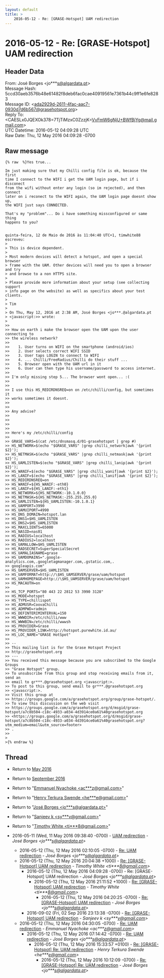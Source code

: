 ```yaml
---
layout: default
title: >
    2016-05-12 - Re: [GRASE-Hotspot] UAM redirection
---
```


# 2016-05-12 - Re: [GRASE-Hotspot] UAM redirection

## Header Data

From: José Borges \<jo***s@algardata.pt\><br>
Message Hash: 5ccd30aeb3576b48e61482f8deb6fac0cae40919561e7361b44c9ff1e6fe8283<br>
Message ID: \<ada2929d-2611-4fac-aac7-0930d7d6b567@grasehotspot.org\><br>
Reply To: \<CAESLx0JQEXOk378=7TjTiMzxC0ZzzjK=VvFmW6gNjU+BWfBjYg@mail.gmail.com\><br>
UTC Datetime: 2016-05-12 04:09:28 UTC<br>
Raw Date: Thu, 12 May 2016 04:09:28 -0700<br>

## Raw message

```
{% raw  %}Yes true...

Im just making sure that my Chilli config file is ok, because the first 
time I connect to the WIFI i get the UAM login page, but if i disconect 
from the wifi without enter any login (so im rejected), and then connect 
later on i reconect to the WIFI again, the UAM login page doesnt show up, 
the WIFI just says CONNECTED.

That's my "problem"... Do i have something missconfigured or same thing 
happens to you?


quinta-feira, 12 de Maio de 2016 às 11:04:40 UTC+1, timwhite88 escreveu:
>
> This is device dependent.
>
> Most modern devices will detect a hotspot, and open a special browser 
> frame with the UAM. Other devices will need you to open a browser and try 
> and browse to a non HTTPS site.
>
> Please provide more information about your setup (see collecting support 
> info page on the website) as well as specifics about your test clients.
>
> Tim
>
> On Thu, May 12, 2016 at 2:38 AM, José Borges <jo***.@algardata.pt 
> <javascript:>> wrote:
>
>>
>> How on earth i make the browser open the UAM upon the user connecting to 
>> the wireless network?
>>
>>    1. User turns on WIFI on the smartphone (android/ios)
>>    2. User selects correct WIFI SSID
>>    3. User taps LOGIN to connect to WIFI
>>    4. ... Chilli/FreeRadius/Chilli do their stuff ...
>>    5. Browser open with the UAM url in it
>>    6. User can then type his username/password to access internet.
>>
>> I'm only missing step 5... The browser wont open... :(
>>
>>
>> I use this HS_REDIRDNSREQ=on on /etc/chilli/config, but sometimes it 
>> works sometimes it doesnt.
>>
>>
>> Any advise?
>>
>>
>>
>>
>> Here's my /etc/chilli/config
>>
>> GRASE_VARS=$(cat /etc/dnsmasq.d/01-grasehotspot | grep #)
>> HS_NETWORK=$(echo "$GRASE_VARS" |grep chilli_network|awk '{print $2}');
>> HS_NETMASK=$(echo "$GRASE_VARS" |grep chilli_netmask|awk '{print $2}');
>> HS_UAMLISTEN=$(echo "$GRASE_VARS" |grep chilli_lanip|awk '{print $2}');
>> HS_WANIF=$(echo "$GRASE_VARS" |grep chilli_wanif|awk '{print $2}');
>> HS_LANIF=$(echo "$GRASE_VARS" |grep chilli_lanif|awk '{print $2}');
>> HS_REDIRDNSREQ=on
>> HS_WANIF=${HS_WANIF:-eth0}
>> HS_LANIF=${HS_LANIF:-eth1}
>> HS_NETWORK=${HS_NETWORK:-10.1.0.0}
>> HS_NETMASK=${HS_NETMASK:-255.255.255.0}
>> HS_UAMLISTEN=${HS_UAMLISTEN:-10.1.0.1}
>> HS_UAMPORT=3990
>> HS_UAMUIPORT=4990
>> HS_DNS_DOMAIN=hotspot.lan
>> HS_DNS1=$HS_UAMLISTEN
>> HS_DNS2=$HS_UAMLISTEN
>> HS_MAXCLIENTS=65000
>> HS_NASID=nas01
>> HS_RADIUS=localhost
>> HS_RADIUS2=localhost
>> HS_UAMALLOW=$HS_UAMLISTEN
>> HS_RADSECRET=SuperSpecialSecret 
>> HS_UAMALIASNAME=grase
>> HS_UAMDOMAINS=".google-analytics.com,.googletagmanager.com,.gstatic.com,.
>> googleapis.com"
>> HS_UAMSERVER=$HS_UAMLISTEN
>> HS_UAMFORMAT=http://\$HS_UAMSERVER/grase/uam/hotspot
>> HS_UAMHOMEPAGE=http://\$HS_UAMSERVER/grase/uam/hotspot
>> HS_MACAUTH=on
>>
>> HS_TCP_PORTS="80 443 22 2812 53 3990 3128"
>> HS_MODE=hotspot
>> HS_TYPE=chillispot
>> HS_ADMUSR=CoovaChilli
>> HS_ADMPWD=radmin
>> HS_DEFINTERIMINTERVAL=150
>> HS_WWWDIR=/etc/chilli/www
>> HS_WWWBIN=/etc/chilli/wwwsh
>> HS_PROVIDER=Grase
>> HS_PROVIDER_LINK=http://hotspot.purewhite.id.au/
>> HS_LOC_NAME="GRASE HotSpot"
>>
>> -- 
>> This mailing list is for the Grase Hotspot Project 
>> http://grasehotspot.org
>> --- 
>> You received this message because you are subscribed to the Google Groups 
>> "Grase Hotspot" group.
>> To unsubscribe from this group and stop receiving emails from it, send an 
>> email to gr***.@grasehotspot.org <javascript:>.
>> To post to this group, send email to gr***.@grasehotspot.org 
>> <javascript:>.
>> Visit this group at 
>> https://groups.google.com/a/grasehotspot.org/group/grase-hotspot/.
>> To view this discussion on the web visit 
>> https://groups.google.com/a/grasehotspot.org/d/msgid/grase-hotspot/a7c8b504-c18c-4933-a034-4d3914ce0a61%40grasehotspot.org 
>> <https://groups.google.com/a/grasehotspot.org/d/msgid/grase-hotspot/a7c8b504-c18c-4933-a034-4d3914ce0a61%40grasehotspot.org?utm_medium=email&utm_source=footer>
>> .
>>
>
>{% endraw %}
```

## Thread

+ Return to [May 2016](/archive/2016/05)
+ Return to [September 2016](/archive/2016/09)

+ Return to "[Emmanuel Nyachoke <ac***z<span>@</span>gmail.com>](/authors/ac___z_at_gmail_com)"
+ Return to "[Henry Terkura Swende <he***e<span>@</span>gmail.com>](/authors/he___e_at_gmail_com)"
+ Return to "[José Borges <jo***s<span>@</span>algardata.pt>](/authors/jo___s_at_algardata_pt)"
+ Return to "[Sanjeev k <sy***v<span>@</span>gmail.com>](/authors/sy___v_at_gmail_com)"
+ Return to "[Timothy White <ti***8<span>@</span>gmail.com>](/authors/ti___8_at_gmail_com)"

+ 2016-05-11 (Wed, 11 May 2016 09:38:40 -0700) - [UAM redirection](/archive/2016/05/0cf1f725f5e9137e68aee81e215768f51ca77b76b24515d7e93c876597b45ac0) - _José Borges \<jo***s@algardata.pt\>_
  + 2016-05-12 (Thu, 12 May 2016 02:10:05 -0700) - [Re: UAM redirection](/archive/2016/05/d0ed41f18d9837d2a654d4d5003a6215bf9cbead95f021bba865c87708f76622) - _José Borges \<jo***s@algardata.pt\>_
  + 2016-05-12 (Thu, 12 May 2016 20:04:38 +1000) - [Re: [GRASE-Hotspot] UAM redirection](/archive/2016/05/efd76d96fbb970bf041e22533564f2920ce5a4ef06391f5831ca0b9dc677f0ae) - _Timothy White \<ti***8@gmail.com\>_
    + 2016-05-12 (Thu, 12 May 2016 04:09:28 -0700) - Re: [GRASE-Hotspot] UAM redirection - _José Borges \<jo***s@algardata.pt\>_
      + 2016-05-12 (Thu, 12 May 2016 21:11:52 +1000) - [Re: [GRASE-Hotspot] UAM redirection](/archive/2016/05/a7e1b56282eb946f52ab33167330725d98f1ffd047fca5ddfd09ff18c1acef59) - _Timothy White \<ti***8@gmail.com\>_
        + 2016-05-12 (Thu, 12 May 2016 04:20:25 -0700) - [Re: [GRASE-Hotspot] UAM redirection](/archive/2016/05/d24463e3cc95c08762bf538a2a04ffdf61a9a2dbe36f0327a28dbd141dd755b6) - _José Borges \<jo***s@algardata.pt\>_
    + 2016-09-02 (Fri, 02 Sep 2016 23:13:38 -0700) - [Re: [GRASE-Hotspot] UAM redirection](/archive/2016/09/f1be64180731b4cedcf823dd9f230c7d2a92cdbd984080c7eda8f29f8f496470) - _Sanjeev k \<sy***v@gmail.com\>_
  + 2016-05-12 (Thu, 12 May 2016 04:30:05 -0700) - [Re: UAM redirection](/archive/2016/05/c1516e01ebf94b5430b7c4026bc3a4155d8e12d22e8584ac36beb322bfdca05f) - _Emmanuel Nyachoke \<ac***z@gmail.com\>_
    + 2016-05-12 (Thu, 12 May 2016 07:14:42 -0700) - [Re: UAM redirection](/archive/2016/05/094ab1e835db998c9a08bc502d8d88f562925d1c6a4ea2aaadf68fbbad86ebc4) - _José Borges \<jo***s@algardata.pt\>_
      + 2016-05-12 (Thu, 12 May 2016 15:33:57 +0100) - [Re: [GRASE-Hotspot] Re: UAM redirection](/archive/2016/05/8a869cdbb66d515717c66b204d321b288768a60a3884efe1b2e3cac5332aa58a) - _Henry Terkura Swende \<he***e@gmail.com\>_
        + 2016-05-12 (Thu, 12 May 2016 10:12:09 -0700) - [Re: [GRASE-Hotspot] Re: UAM redirection](/archive/2016/05/26095fee27298b4cc9677684344c1bccc0b28421959fcb2588489e8e3546de50) - _José Borges \<jo***s@algardata.pt\>_

